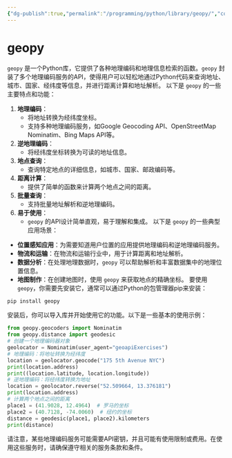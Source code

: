 ```yaml
---
{"dg-publish":true,"permalink":"/programming/python/library/geopy/","contentClasses":".content svg {width: 100%; height: auto;}"}
---
```



# geopy

`geopy` 是一个Python库，它提供了各种地理编码和地理信息检索的函数。`geopy` 封装了多个地理编码服务的API，使得用户可以轻松地通过Python代码来查询地址、城市、国家、经纬度等信息，并进行距离计算和地址解析。 以下是 `geopy` 的一些主要特点和功能：

1. **地理编码**：
   * 将地址转换为经纬度坐标。
   * 支持多种地理编码服务，如Google Geocoding API、OpenStreetMap Nominatim、Bing Maps API等。
2. **逆地理编码**：
   * 将经纬度坐标转换为可读的地址信息。
3. **地点查询**：
   * 查询特定地点的详细信息，如城市、国家、邮政编码等。
4. **距离计算**：
   * 提供了简单的函数来计算两个地点之间的距离。
5. **批量查询**：
   * 支持批量地址解析和逆地理编码。
6. **易于使用**：
   * `geopy` 的API设计简单直观，易于理解和集成。 以下是 `geopy` 的一些典型应用场景：

* **位置感知应用**：为需要知道用户位置的应用提供地理编码和逆地理编码服务。
* **物流和运输**：在物流和运输行业中，用于计算距离和地址解析。
* **数据分析**：在处理地理数据时，`geopy` 可以帮助解析和丰富数据集中的地理位置信息。
* **地图制作**：在创建地图时，使用 `geopy` 来获取地点的精确坐标。 要使用 `geopy`，你需要先安装它，通常可以通过Python的包管理器pip来安装：

```bash
pip install geopy
```

安装后，你可以导入库并开始使用它的功能。以下是一些基本的使用示例：

```python
from geopy.geocoders import Nominatim
from geopy.distance import geodesic
# 创建一个地理编码器对象
geolocator = Nominatim(user_agent="geoapiExercises")
# 地理编码：将地址转换为经纬度
location = geolocator.geocode("175 5th Avenue NYC")
print(location.address)
print((location.latitude, location.longitude))
# 逆地理编码：将经纬度转换为地址
location = geolocator.reverse("52.509664, 13.376181")
print(location.address)
# 计算两个地点之间的距离
place1 = (41.9028, 12.4964)  # 罗马的坐标
place2 = (40.7128, -74.0060)  # 纽约的坐标
distance = geodesic(place1, place2).kilometers
print(distance)
```

请注意，某些地理编码服务可能需要API密钥，并且可能有使用限制或费用。在使用这些服务时，请确保遵守相关的服务条款和条件。